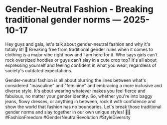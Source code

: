 # Gender-Neutral Fashion - Breaking traditional gender norms — 2025-10-17

Hey guys and gals, let's talk about gender-neutral fashion and why it's totally lit! 🌟 Breaking free from traditional gender rules when it comes to clothing is a major vibe right now and I am here for it. Who says girls can't rock oversized hoodies or guys can't slay in a cute crop top? It's all about expressing yourself and feeling confident in what you wear, regardless of society's outdated expectations.

Gender-neutral fashion is all about blurring the lines between what's considered "masculine" and "feminine" and embracing a more inclusive and diverse style. It's about wearing whatever makes you feel fierce and fabulous, no matter your gender identity. So, whether you're into baggy jeans, flowy dresses, or anything in between, rock it with confidence and show the world that fashion has no boundaries. Let's break those traditional gender norms and slay together in our own unique styles! 💅🔥 #FashionFreedom #GenderNeutralRevolution #StyleDiversity